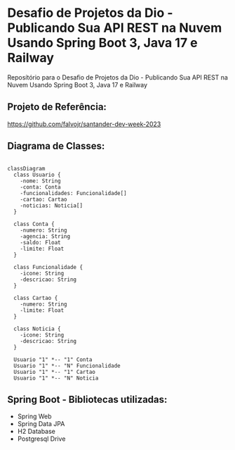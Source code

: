 # Desafio de Projetos da Dio - Publicando Sua API REST na Nuvem Usando Spring Boot 3, Java 17 e Railway
Reposítório para o Desafio de Projetos da Dio - Publicando Sua API REST na Nuvem Usando Spring Boot 3, Java 17 e Railway

## Projeto de Referência:
https://github.com/falvojr/santander-dev-week-2023

## Diagrama de Classes:
```mermaid

classDiagram
  class Usuario {
    -nome: String
    -conta: Conta
    -funcionalidades: Funcionalidade[]
    -cartao: Cartao
    -noticias: Noticia[]
  }

  class Conta {
    -numero: String
    -agencia: String
    -saldo: Float
    -limite: Float
  }

  class Funcionalidade {
    -icone: String
    -descricao: String
  }

  class Cartao {
    -numero: String
    -limite: Float
  }

  class Noticia {
    -icone: String
    -descricao: String
  }

  Usuario "1" *-- "1" Conta
  Usuario "1" *-- "N" Funcionalidade
  Usuario "1" *-- "1" Cartao
  Usuario "1" *-- "N" Noticia
```

## Spring Boot - Bibliotecas utilizadas:
- Spring Web
- Spring Data JPA
- H2 Database
- Postgresql Drive


